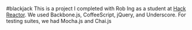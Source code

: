 #blackjack
This is a project I completed with Rob Ing as a student at [Hack Reactor](http://hackreactor.com). We used Backbone.js, CoffeeScript, jQuery, and Underscore. For testing suites, we had Mocha.js and Chai.js